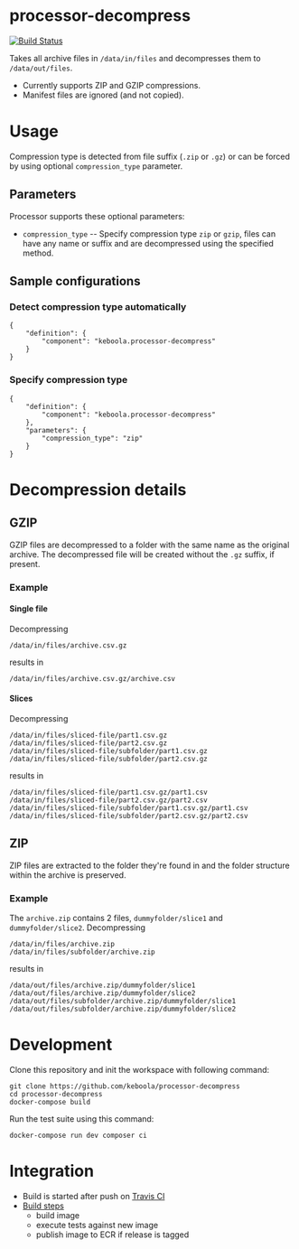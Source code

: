 # processor-decompress

[![Build Status](https://travis-ci.org/keboola/processor-decompress.svg?branch=master)](https://travis-ci.org/keboola/processor-decompress)

Takes all archive files in `/data/in/files` and decompresses them to `/data/out/files`.

 - Currently supports ZIP and GZIP compressions.
 - Manifest files are ignored (and not copied).

# Usage

Compression type is detected from file suffix (`.zip` or `.gz`) or can be forced by using optional `compression_type` parameter.

## Parameters

Processor supports these optional parameters:

 - `compression_type` -- Specify compression type `zip` or `gzip`, files can have any name or suffix and are decompressed using the specified method.

## Sample configurations

### Detect compression type automatically

```
{
    "definition": {
        "component": "keboola.processor-decompress"
    }
}

```

### Specify compression type

```
{
    "definition": {
        "component": "keboola.processor-decompress"
    },
    "parameters": {
        "compression_type": "zip"
    }
}

```

# Decompression details

## GZIP

GZIP files are decompressed to a folder with the same name as the original archive.
The decompressed file will be created without the `.gz` suffix, if present.

### Example

#### Single file

Decompressing
```
/data/in/files/archive.csv.gz
```
results in
```
/data/in/files/archive.csv.gz/archive.csv
```

#### Slices
Decompressing
```
/data/in/files/sliced-file/part1.csv.gz
/data/in/files/sliced-file/part2.csv.gz
/data/in/files/sliced-file/subfolder/part1.csv.gz
/data/in/files/sliced-file/subfolder/part2.csv.gz

```
results in
```
/data/in/files/sliced-file/part1.csv.gz/part1.csv
/data/in/files/sliced-file/part2.csv.gz/part2.csv
/data/in/files/sliced-file/subfolder/part1.csv.gz/part1.csv
/data/in/files/sliced-file/subfolder/part2.csv.gz/part2.csv
```

## ZIP

ZIP files are extracted to the folder they're found in and the folder structure within the archive is preserved.

### Example
The `archive.zip` contains 2 files, `dummyfolder/slice1` and `dummyfolder/slice2`. Decompressing
```
/data/in/files/archive.zip
/data/in/files/subfolder/archive.zip
```
results in
```
/data/out/files/archive.zip/dummyfolder/slice1
/data/out/files/archive.zip/dummyfolder/slice2
/data/out/files/subfolder/archive.zip/dummyfolder/slice1
/data/out/files/subfolder/archive.zip/dummyfolder/slice2

```


# Development

Clone this repository and init the workspace with following command:

```
git clone https://github.com/keboola/processor-decompress
cd processor-decompress
docker-compose build
```

Run the test suite using this command:

```
docker-compose run dev composer ci
```

# Integration
 - Build is started after push on [Travis CI](https://travis-ci.org/keboola/processor-decompress)
 - [Build steps](https://github.com/keboola/processor-decompress/blob/master/.travis.yml)
   - build image
   - execute tests against new image
   - publish image to ECR if release is tagged
